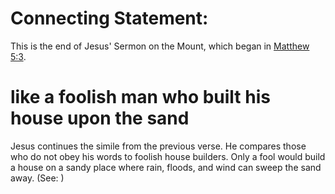 
# Connecting Statement:
This is the end of Jesus' Sermon on the Mount, which began in [Matthew 5:3](../05/03.md).

# like a foolish man who built his house upon the sand
Jesus continues the simile from the previous verse. He compares those who do not obey his words to foolish house
builders. Only a fool would build a house on a sandy place where rain, floods, and wind can sweep the sand away. (See: )